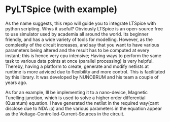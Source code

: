 # PyLTSpice (with example)
As the name suggests, this repo will guide you to integrate LTSpice with python scripting. 
Whys it useful? Obviously LTSpice is an open-source free to use simulator used by academia all around the world. Its beginner friendly, and has  a wide variety of tools for modelling.
However, as the complexity of the circuit increases, and say that you want to have various parameters being altered and the result has to be computed at every instant; this is hence very cpu intensive; 
Having ways to perform the same task to various data points at once (parallel processing) is very helpful.
Thereby, having a platform to create, generate and modify netlists at runtime is more adviced due to flexibility and more control.
This is facilitated by this library. It was developed by NUNOBRUM and his team a couple of years ago. 


As for an example, Ill be implementing it to a nano-device, Magnetic Tunelling junction, which is used to solve a higher order differential (Quantum) equation.
I have generated the netlist in the required way(cant disclose due to NDA :p)  and the various parameters in the equation appear as the Voltage-Controlled-Current-Sources in the circuit.
